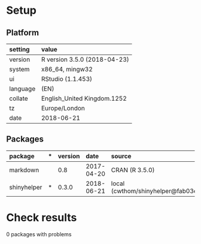 # Setup

## Platform

|setting  |value                        |
|:--------|:----------------------------|
|version  |R version 3.5.0 (2018-04-23) |
|system   |x86_64, mingw32              |
|ui       |RStudio (1.1.453)            |
|language |(EN)                         |
|collate  |English_United Kingdom.1252  |
|tz       |Europe/London                |
|date     |2018-06-21                   |

## Packages

|package     |*  |version |date       |source                             |
|:-----------|:--|:-------|:----------|:----------------------------------|
|markdown    |   |0.8     |2017-04-20 |CRAN (R 3.5.0)                     |
|shinyhelper |*  |0.3.0   |2018-06-21 |local (cwthom/shinyhelper@fab03e8) |

# Check results

0 packages with problems




